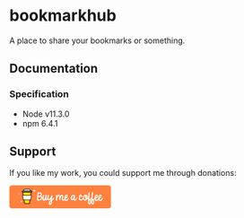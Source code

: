 # bookmarkhub
A place to share your bookmarks or something.

## Documentation
### Specification
- Node v11.3.0
- npm 6.4.1

## Support
If you like my work, you could support me through donations:

[![Buy Me A Coffee image](./docs/assets/button-orange.png)](https://www.buymeacoffee.com/foodogsquared)